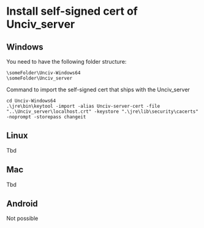 # Install self-signed cert of Unciv_server
## Windows
You need to have the following folder structure:
```
\someFolder\Unciv-Windows64
\someFolder\Unciv_server
```
Command to import the self-signed cert that ships with the Unciv_server
```
cd Unciv-Windows64
.\jre\bin\keytool -import -alias Unciv-server-cert -file "..\Unciv_server\localhost.crt" -keystore ".\jre\lib\security\cacerts" -noprompt -storepass changeit
```
## Linux
Tbd

## Mac
Tbd

## Android
Not possible
